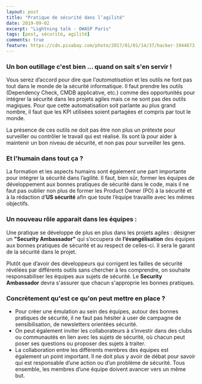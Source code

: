 ```yaml
---
layout: post
title: "Pratique de sécurité dans l’agilité"
date: 2019-09-02
excerpt: "Lightning talk - OWASP Paris"
tags: [post, sécurité, agilité]
comments: true
feature: https://cdn.pixabay.com/photo/2017/01/01/14/37/hacker-1944673_1280.png
---
```


### Un bon outillage c'est bien ... quand on sait s'en servir !
Vous serez d’accord pour dire que l’*automatisation* et les outils ne font pas tout dans le monde de la sécurité informatique. Il faut prendre les outils (Dependency Check, CMDB applicative, etc.) comme des opportunités pour intégrer la sécurité dans les projets agiles mais ce ne sont pas des outils magiques. Pour que cette automatisation soit parlante au plus grand nombre, il faut que les KPI utilisées soient partagées et compris par tout le monde.

La présence de ces outils ne doit pas être non plus un prétexte pour surveiller ou contrôler le travail qui est réalisé. Ils sont là pour aider à maintenir un bon niveau de sécurité, et non pas pour surveiller les gens.

### Et l'humain dans tout ça ?
La formation et les aspects humains sont également une part importante pour intégrer la sécurité dans l’agilité. Il faut, bien sûr, former les équipes de développement aux bonnes pratiques de sécurité dans le code, mais il ne faut pas oublier non plus de former les Product Owner (PO) à la sécurité et à la rédaction d’**US sécurité** afin que toute l’équipe travaille avec les mêmes objectifs.

### Un nouveau rôle apparait dans les équipes :
Une pratique se développe de plus en plus dans les projets agiles : désigner un **"Security Ambassador"** qui s’occupera de **l’évangélisation** des équipes aux bonnes pratiques de sécurité et au respect de celles-ci. Il sera le garant de la sécurité dans le projet.

Plutôt que d’avoir des développeurs qui corrigent les failles de sécurité révélées par différents outils sans chercher à les comprendre, on souhaite responsabiliser les équipes aux sujets de sécurité. Le **Security Ambassador** devra s'assurer que chacun s'approprie les bonnes pratiques.

### Concrètement qu'est ce qu'on peut mettre en place ?
* Pour créer une émulation au sein des équipes, autour des bonnes pratiques de sécurité, il ne faut pas hésiter à user de campagne de sensibilisation, de newsletters orientées sécurité.
* On peut également inviter les collaborateurs à s’investir dans des clubs ou communautés en lien avec les sujets de sécurité, où chacun peut poser ses questions ou proposer des sujets à traiter.
* La collaboration entre les différents membres des équipes est également un point important. Il ne doit plus y avoir de débat pour savoir qui est responsable d’une action ou d’un problème de sécurité. Tous ensemble, les membres d’une équipe doivent avancer vers un même but.